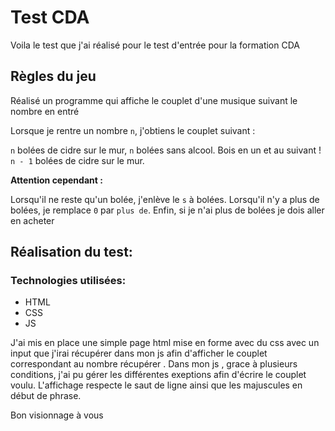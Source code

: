 # Test CDA

Voila le test que j'ai réalisé pour le test d'entrée pour la formation CDA

## Règles du jeu

Réalisé un programme qui affiche le couplet d'une musique suivant le nombre en entré

Lorsque je rentre un nombre `n`, j'obtiens le couplet suivant :


`n` bolées de cidre sur le mur, `n` bolées sans alcool.
Bois en un et au suivant ! `n - 1` bolées de cidre sur le mur.

**Attention cependant :**

Lorsqu'il ne reste qu'un bolée, j'enlève le `s` à bolées.
Lorsqu'il n'y a plus de bolées, je remplace `0` par `plus de`.
Enfin, si je n'ai plus de bolées je dois aller en acheter


## Réalisation du test:

### Technologies utilisées:

- HTML
- CSS
- JS

J'ai mis en place une simple page html mise en forme avec du css avec un input que j'irai récupérer dans mon js afin d'afficher le couplet correspondant au nombre récupérer . Dans mon js , grace à plusieurs conditions, j'ai pu gérer les différentes exeptions afin d'écrire le couplet voulu.
L'affichage respecte le saut de ligne ainsi que les majuscules en début de phrase.

Bon visionnage à vous



